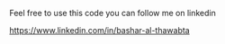Feel free to use this code you can follow me on linkedin

https://www.linkedin.com/in/bashar-al-thawabta
